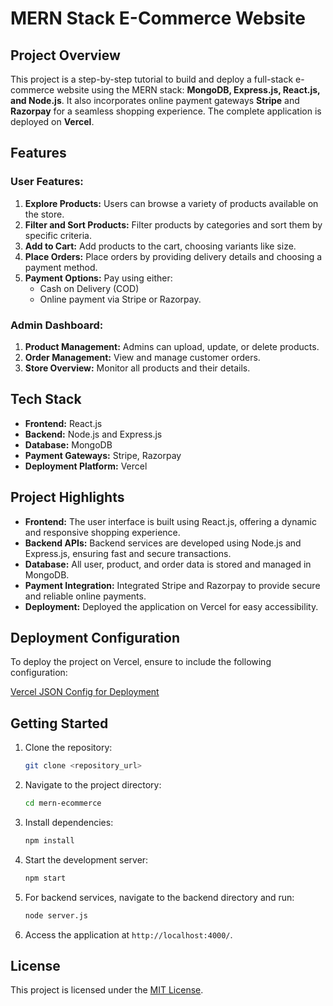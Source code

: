 # MERN Stack E-Commerce Website

## Project Overview
This project is a step-by-step tutorial to build and deploy a full-stack e-commerce website using the MERN stack: **MongoDB, Express.js, React.js, and Node.js**. It also incorporates online payment gateways **Stripe** and **Razorpay** for a seamless shopping experience. The complete application is deployed on **Vercel**.

## Features
### User Features:
1. **Explore Products:** Users can browse a variety of products available on the store.
2. **Filter and Sort Products:** Filter products by categories and sort them by specific criteria.
3. **Add to Cart:** Add products to the cart, choosing variants like size.
4. **Place Orders:** Place orders by providing delivery details and choosing a payment method.
5. **Payment Options:** Pay using either:
   - Cash on Delivery (COD)
   - Online payment via Stripe or Razorpay.

### Admin Dashboard:
1. **Product Management:** Admins can upload, update, or delete products.
2. **Order Management:** View and manage customer orders.
3. **Store Overview:** Monitor all products and their details.

## Tech Stack
- **Frontend:** React.js
- **Backend:** Node.js and Express.js
- **Database:** MongoDB
- **Payment Gateways:** Stripe, Razorpay
- **Deployment Platform:** Vercel

## Project Highlights
- **Frontend:** The user interface is built using React.js, offering a dynamic and responsive shopping experience.
- **Backend APIs:** Backend services are developed using Node.js and Express.js, ensuring fast and secure transactions.
- **Database:** All user, product, and order data is stored and managed in MongoDB.
- **Payment Integration:** Integrated Stripe and Razorpay to provide secure and reliable online payments.
- **Deployment:** Deployed the application on Vercel for easy accessibility.

## Deployment Configuration
To deploy the project on Vercel, ensure to include the following configuration:

[Vercel JSON Config for Deployment](https://github.com/GreatStackDev/note...)

## Getting Started
1. Clone the repository:
   ```bash
   git clone <repository_url>
   ```
2. Navigate to the project directory:
   ```bash
   cd mern-ecommerce
   ```
3. Install dependencies:
   ```bash
   npm install
   ```
4. Start the development server:
   ```bash
   npm start
   ```
5. For backend services, navigate to the backend directory and run:
   ```bash
   node server.js
   ```
6. Access the application at `http://localhost:4000/`.

## License
This project is licensed under the [MIT License](LICENSE).
